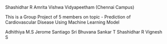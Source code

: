 Shashidhar R
Amrita Vishwa Vidyapeetham (Chennai Campus)

This is a Group Project of 5 members on topic - Prediction of Cardiovascular Disease Using Machine Learning Model

Adhithiya M.S
Jerome Santiago 
Sri Bhuvana Sankar T
Shashidhar R
Vignesh S

